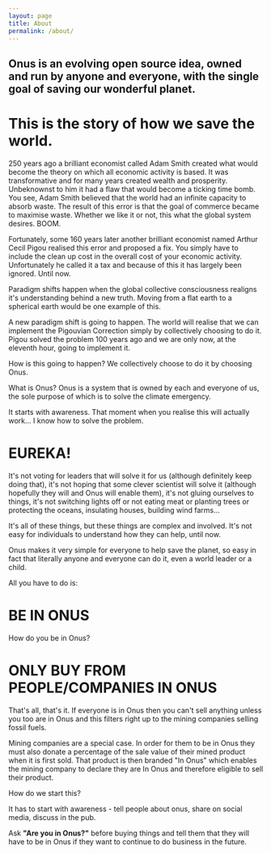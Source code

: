 ```yaml
---
layout: page
title: About
permalink: /about/
---
```


## Onus is an evolving open source idea, owned and run by anyone and everyone, with the single goal of saving our wonderful planet.

# This is the story of how we save the world.

250 years ago a brilliant economist called Adam Smith created what would become the theory on which all economic activity is based. It was transformative and for many years created wealth and prosperity. Unbeknownst to him it had a flaw that would become a ticking time bomb. You see, Adam Smith believed that the world had an infinite capacity to absorb waste. The result of this error is that the goal of commerce became to maximise waste. Whether we like it or not, this what the global system desires. BOOM.

Fortunately, some 160 years later another brilliant economist named Arthur Cecil Pigou realised this error and proposed a fix. You simply have to include the clean up cost in the overall cost of your economic activity. Unfortunately he called it a tax and because of this it has largely been ignored. Until now.

Paradigm shifts happen when the global collective consciousness realigns it's understanding behind a new truth. Moving from a flat earth to a spherical earth would be one example of this.

A new paradigm shift is going to happen. The world will realise that we can implement the Pigouvian Correction simply by collectively choosing to do it. Pigou solved the problem 100 years ago and we are only now, at the eleventh hour, going to implement it.

How is this going to happen? We collectively choose to do it by choosing Onus.

What is Onus? Onus is a system that is owned by each and everyone of us, the sole purpose of which is to solve the climate emergency.

It starts with awareness. That moment when you realise this will actually work... I know how to solve the problem.

# EUREKA!

It's not voting for leaders that will solve it for us (although definitely keep doing that), it's not hoping that some clever scientist will solve it (although hopefully they will and Onus will enable them), it's not gluing ourselves to things, it's not switching lights off or not eating meat or planting trees or protecting the oceans, insulating houses, building wind farms...

It's all of these things, but these things are complex and involved. It's not easy for individuals to understand how they can help, until now.

Onus makes it very simple for everyone to help save the planet, so easy in fact that literally anyone and everyone can do it, even a world leader or a child.

All you have to do is:

# BE IN ONUS

How do you be in Onus?

# ONLY BUY FROM PEOPLE/COMPANIES IN ONUS

That's all, that's it. If everyone is in Onus then you can't sell anything unless you too are in Onus and this filters right up to the mining companies selling fossil fuels.

Mining companies are a special case. In order for them to be in Onus they must also donate a percentage of the sale value of their mined product when it is first sold. That product is then branded "In Onus" which enables the mining company to declare they are In Onus and therefore eligible to sell their product.

How do we start this?

It has to start with awareness - tell people about onus, share on social media, discuss in the pub.

Ask **"Are you in Onus?"** before buying things and tell them that they will have to be in Onus if they want to continue to do business in the future.

